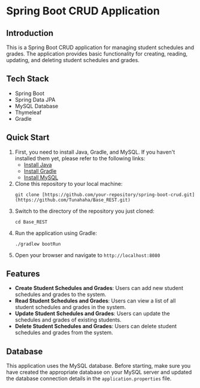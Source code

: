 # Spring Boot CRUD Application

## Introduction
This is a Spring Boot CRUD application for managing student schedules and grades. The application provides basic functionality for creating, reading, updating, and deleting student schedules and grades.

## Tech Stack
- Spring Boot
- Spring Data JPA
- MySQL Database
- Thymeleaf
- Gradle

## Quick Start
1. First, you need to install Java, Gradle, and MySQL. If you haven't installed them yet, please refer to the following links:
   - [Install Java](https://www.oracle.com/java/technologies/javase-jdk11-downloads.html)
   - [Install Gradle](https://gradle.org/install/)
   - [Install MySQL](https://dev.mysql.com/downloads/installer/)
2. Clone this repository to your local machine:
    ```
    git clone [https://github.com/your-repository/spring-boot-crud.git](https://github.com/Tunahaha/Base_REST.git)
    ```
3. Switch to the directory of the repository you just cloned:
    ```
    cd Base_REST
    ```
4. Run the application using Gradle:
    ```
    ./gradlew bootRun
    ```
5. Open your browser and navigate to `http://localhost:8080`

## Features
- **Create Student Schedules and Grades**: Users can add new student schedules and grades to the system.
- **Read Student Schedules and Grades**: Users can view a list of all student schedules and grades in the system.
- **Update Student Schedules and Grades**: Users can update the schedules and grades of existing students.
- **Delete Student Schedules and Grades**: Users can delete student schedules and grades from the system.

## Database
This application uses the MySQL database. Before starting, make sure you have created the appropriate database on your MySQL server and updated the database connection details in the `application.properties` file.
